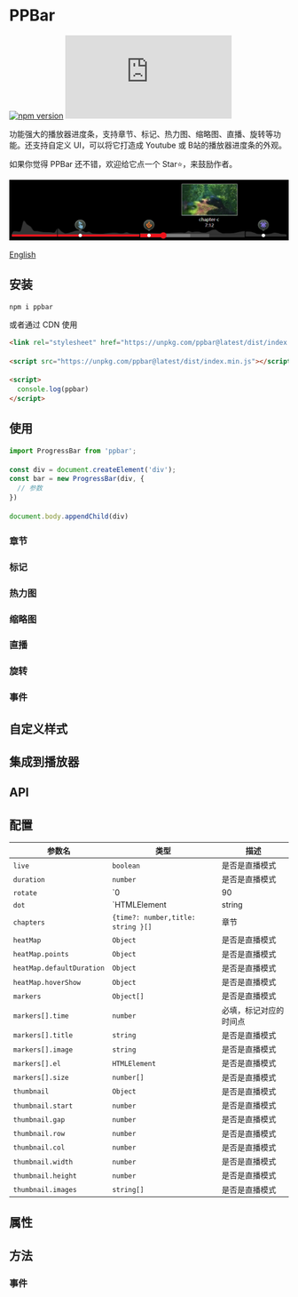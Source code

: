 # PPBar

[![npm version](https://img.shields.io/npm/v/ppbar?logo=npm)](https://github.com/web-streaming/ppbar) 
[![npm version](https://img.badgesize.io/https:/unpkg.com/ppbar/dist/index.min.js?compression=gzip)](https://github.com/web-streaming/ppbar) 

功能强大的播放器进度条，支持章节、标记、热力图、缩略图、直播、旋转等功能。还支持自定义 UI，可以将它打造成 Youtube 或 B站的播放器进度条的外观。

如果你觉得 PPBar 还不错，欢迎给它点一个 Star⭐️，来鼓励作者。

[![ppbar](./demo/p.png)](https://web-streaming.github.io/ppbar/)

[English](./README.md)

## 安装

```
npm i ppbar
```

或者通过 CDN 使用

```html
<link rel="stylesheet" href="https://unpkg.com/ppbar@latest/dist/index.min.css">

<script src="https://unpkg.com/ppbar@latest/dist/index.min.js"></script>

<script>
  console.log(ppbar)
</script>
```

## 使用

```js
import ProgressBar from 'ppbar';

const div = document.createElement('div');
const bar = new ProgressBar(div, {
  // 参数
})

document.body.appendChild(div)
```

### 章节

### 标记

### 热力图

### 缩略图

### 直播

### 旋转

### 事件

## 自定义样式

## 集成到播放器


## API

## 配置

| 参数名 | 类型 | 描述 |
| -- | -- | -- |
| `live` | `boolean` | 是否是直播模式 |
| `duration` | `number` | 是否是直播模式 |
| `rotate` | `0 | 90 | -90` | 是否是直播模式 |
| `dot` | `HTMLElement | string | true` | 是否是直播模式 |
| `chapters` | `{time?: number,title: string }[]` | 章节 |
| `heatMap` | `Object` | 是否是直播模式 |
| `heatMap.points` | `Object` | 是否是直播模式 |
| `heatMap.defaultDuration` | `Object` | 是否是直播模式 |
| `heatMap.hoverShow` | `Object` | 是否是直播模式 |
| `markers` | `Object[]` | 是否是直播模式 |
| `markers[].time` | `number` | 必填，标记对应的时间点 |
| `markers[].title` | `string` | 是否是直播模式 |
| `markers[].image` | `string` | 是否是直播模式 |
| `markers[].el` | `HTMLElement` | 是否是直播模式 |
| `markers[].size` | `number[]` | 是否是直播模式 |
| `thumbnail` | `Object` | 是否是直播模式 |
| `thumbnail.start` | `number` | 是否是直播模式 |
| `thumbnail.gap` | `number` | 是否是直播模式 |
| `thumbnail.row` | `number` | 是否是直播模式 |
| `thumbnail.col` | `number` | 是否是直播模式 |
| `thumbnail.width` | `number` | 是否是直播模式 |
| `thumbnail.height` | `number` | 是否是直播模式 |
| `thumbnail.images` | `string[]` | 是否是直播模式 |

## 属性

## 方法

### 事件

